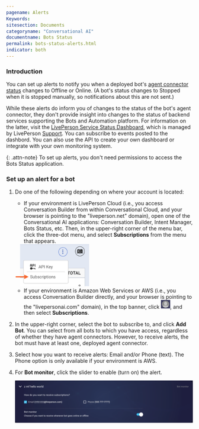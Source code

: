 ```yaml
---
pagename: Alerts
Keywords:
sitesection: Documents
categoryname: "Conversational AI"
documentname: Bots Status
permalink: bots-status-alerts.html
indicator: both
---
```


### Introduction 

You can set up alerts to notify you when a deployed bot's [agent connector status](bots-status-overview.html#statuses) changes to Offline or Online. (A bot's status changes to Stopped when it is stopped manually, so notifications about this are not sent.)

While these alerts do inform you of changes to the status of the bot's agent connector, they don't provide insight into changes to the status of backend services supporting the Bots and Automation platform. For information on the latter, visit the [LivePerson Service Status Dashboard](https://status.liveperson.com/), which is managed by LivePerson [Support](https://knowledge.liveperson.com/security-regulations-liveperson-support-policy.html). You can subscribe to events posted to the dashbord. You can also use the API to create your own dashboard or integrate with your own monitoring system.

{: .attn-note}
To set up alerts, you don't need permissions to access the Bots Status application.

### Set up an alert for a bot

1. Do one of the following depending on where your account is located:

    * If your environment is LivePerson Cloud (i.e., you access Conversation Builder from within Conversational Cloud, and your browser is pointing to the "liveperson.net" domain), open one of the Conversational AI applications: Conversation Builder, Intent Manager, Bots Status, etc. Then, in the upper-right corner of the menu bar, click the three-dot menu, and select **Subscriptions** from the menu that appears.

    <img style="width:200px" alt="The Subscriptions menu option that's available from the 3-dot menu in the upper-right corner" src="img/ConvoBuilder/subscriptions_3.png">

    * If your environment is Amazon Web Services or AWS (i.e., you access Conversation Builder directly, and your browser is pointing to the "livepersonai.com" domain), in the top banner, click <img class="inlineimage" alt="Person icon" style="width:25px" src="img/ConvoBuilder/icon_profile_person.png">, and then select **Subscriptions**.

2. In the upper-right corner, select the bot to subscribe to, and click **Add Bot**. You can select from all bots to which you have access, regardless of whether they have agent connectors. However, to receive alerts, the bot must have at least one, deployed agent connector.
3. Select how you want to receive alerts: Email and/or Phone (text). The Phone option is only available if your environment is AWS. 
4. For **Bot monitor**, click the slider to enable (turn on) the alert.

    <img class="fancyimage" alt="Configuration options for setting up alerts for a bot" style="width:850px" src="img/ConvoBuilder/subscriptions_2.png">
